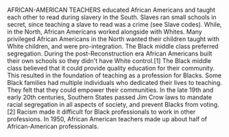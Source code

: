 AFRICAN-AMERICAN TEACHERS educated African Americans and taught each other to read during slavery in the South. Slaves ran small schools in secret, since teaching a slave to read was a crime (see Slave codes). While, in the North, African Americans worked alongside with Whites. Many privileged African Americans in the North wanted their children taught with White children, and were pro-integration. The Black middle class preferred segregation. During the post-Reconstruction era African Americans built their own schools so they didn't have White control.[1] The Black middle class believed that it could provide quality education for their community. This resulted in the foundation of teaching as a profession for Blacks. Some Black families had multiple individuals who dedicated their lives to teaching. They felt that they could empower their communities. In the late 19th and early 20th centuries, Southern States passed Jim Crow laws to mandate racial segregation in all aspects of society, and prevent Blacks from voting.[2] Racism made it difficult for Black professionals to work in other professions. In 1950, African American teachers made up about half of African-American professionals.

